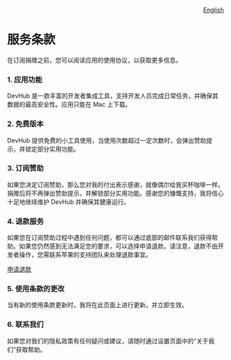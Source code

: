 <p align="right">
  <a href="./privacy-policy.md">English</a>
</p>
<!--rehype:style=float: right; bottom: -36px; position: relative;-->

服务条款
===

在订阅捐赠之前，您可以阅读应用的使用协议，以获取更多信息。

### 1. 应用功能

DevHub 是一款丰富的开发者集成工具，支持开发人员完成日常任务，并确保其数据的最高安全性。应用只能在 Mac 上下载。

### 2. 免费版本

DevHub 提供免费的小工具使用，当使用次数超过一定次数时，会弹出赞助提示，并锁定部分实用功能。

### 3. 订阅赞助

如果您决定订阅赞助，那么您对我的付出表示感谢，就像偶尔给我买杯咖啡一样。捐赠后将不再弹出赞助提示，并解锁部分实用功能。感谢您的慷慨支持，我将信心十足地继续维护 DevHub 并确保其健康运行。

### 4. 退款服务

如果您在订阅赞助过程中遇到任何问题，都可以通过底部的邮件联系我们获得帮助。如果您仍然感到无法满足您的要求，可以选择申请退款。请注意，退款不由开发者操作，您需联系苹果的支持团队来处理退款事宜。

[申请退款](https://support.apple.com/118223)

### 5. 使用条款的更改

当有新的使用条款更新时，我将在此页面上进行更新，并立即生效。

### 6. 联系我们

如果您对我们的隐私政策有任何疑问或建议，请随时通过设置页面中的“关于我们”获取帮助。
